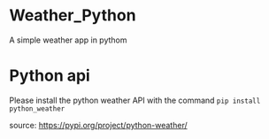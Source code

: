 # Weather_Python
A simple weather app in pythom
# Python api
Please install the python weather API with the command ```pip install python_weather``` 

source: https://pypi.org/project/python-weather/
